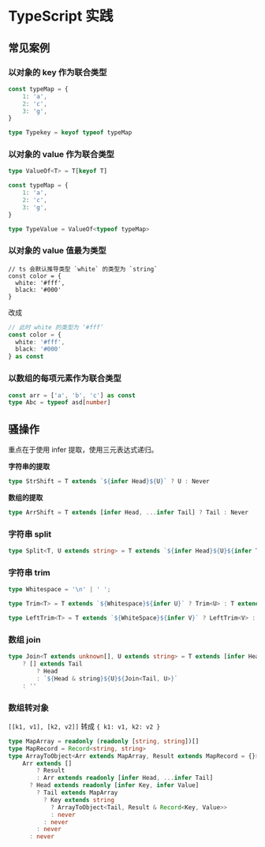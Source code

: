 # TypeScript 实践

## 常见案例

### 以对象的 key 作为联合类型

```typescript
const typeMap = {
    1: 'a',
    2: 'c',
    3: 'g',
}

type Typekey = keyof typeof typeMap
```

### 以对象的 value 作为联合类型

```ts
type ValueOf<T> = T[keyof T]

const typeMap = {
    1: 'a',
    2: 'c',
    3: 'g',
}

type TypeValue = ValueOf<typeof typeMap>
```

### 以对象的 value 值最为类型

```tsx
// ts 会默认推导类型 `white` 的类型为 `string`
const color = {
  white: '#fff',
  black: '#000'
}
```

改成

```ts
// 此时 white 的类型为 ‘#fff’
const color = {
  white: '#fff',
  black: '#000'
} as const
```

### 以数组的每项元素作为联合类型

```ts
const arr = ['a', 'b', 'c'] as const
type Abc = typeof asd[number]
```



## 骚操作

重点在于使用 infer 提取，使用三元表达式递归。

**字符串的提取** 

```ts
type StrShift = T extends `${infer Head}${U}` ? U : Never
```

**数组的提取**

```ts
type ArrShift = T extends [infer Head, ...infer Tail] ? Tail : Never
```

### 字符串 split

```ts
type Split<T, U extends string> = T extends `${infer Head}${U}${infer Tail}` ? [Head, ...Split<Tail, U>] : [T]
```

### 字符串 trim

```ts
type Whitespace = '\n' | ' ';

type Trim<T> = T extends `${Whitespace}${infer U}` ? Trim<U> : T extends `${infer U}${Whitespace}` ? Trim<U> : T;

type LeftTrim<T> = T extends `${WhiteSpace}${infer V}` ? LeftTrim<V> : T
```

### 数组 join

```ts
type Join<T extends unknown[], U extends string> = T extends [infer Head, ...infer Tail]
    ? [] extends Tail
        ? Head
        : `${Head & string}${U}${Join<Tail, U>}`
    : ''
```

### 数组转对象

`[[k1, v1], [k2, v2]]` 转成 `{ k1: v1, k2: v2 }`

```ts
type MapArray = readonly (readonly [string, string])[]
type MapRecord = Record<string, string>
type ArrayToObject<Arr extends MapArray, Result extends MapRecord = {}> =
	Arr extends []
		? Result
		: Arr extends readonly [infer Head, ...infer Tail]
      ? Head extends readonly [infer Key, infer Value]
        ? Tail extends MapArray
          ? Key extends string
            ? ArrayToObject<Tail, Result & Record<Key, Value>>
            : never
          : never
        : never
      : never
```

